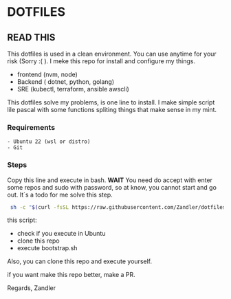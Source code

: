 # DOTFILES

## READ THIS
This dotfiles is used in a clean environment. You can use anytime for your risk (Sorry  :( ).
I meke this repo for install and configure my things. 
- frontend (nvm, node) 
- Backend ( dotnet, python, golang)
- SRE (kubectl, terraform, ansible awscli)

This dotfiles solve my problems, is one line to install. I make simple script lile pascal with some functions spliting things that make sense in my mint.   


### Requirements
    - Ubuntu 22 (wsl or distro)
    - Git

### Steps

Copy this line and execute in bash. 
**WAIT**
You need do accept with enter some repos and sudo with password, so at know, you cannot start and go out. It`s a todo for me solve this step.

```bash
 sh -c "$(curl -fsSL https://raw.githubusercontent.com/Zandler/dotfiles/refs/heads/main/install.sh)"

```

this script:
- check if you execute in Ubuntu
- clone this repo
- execute bootstrap.sh

Also, you can clone this repo and execute yourself.


if you want make this repo better, make a PR. 

Regards,
Zandler